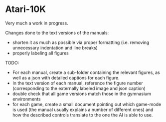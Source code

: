 # Atari-10K

Very much a work in progress.



Changes done to the text versions of the manuals:
- shorten it as much as possible via proper formatting (i.e. removing unnecessary indentation and line breaks)
- properly labeling all figures

TODO:
- For each manual, create a sub-folder containing the relevant figures, as well as a json with detailed captions for each figure.
- In the text version of each manual, reference the figure number (corresponding to the externally labeled image and json caption)
- double check that all game versions match those in the gymnasium environments
- for each game, create a small document pointing out which game-mode is used (the manual usually explains a number of different ones) and how the described controls translate to the one the AI is able to use.
